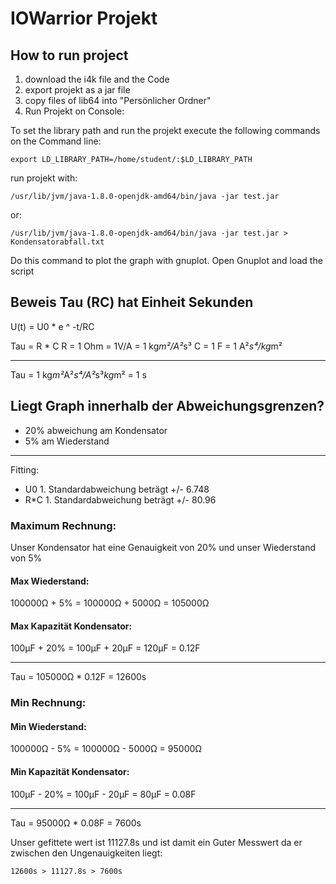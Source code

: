 
# IOWarrior Projekt

## How to run project

1. download the i4k file and the Code
2. export projekt as a jar file
3. copy files of lib64 into "Persönlicher Ordner"
4. Run Projekt on Console:

To set the library path and run the projekt execute the following commands on the Command line:

```
export LD_LIBRARY_PATH=/home/student/:$LD_LIBRARY_PATH
```

run projekt with:

```
/usr/lib/jvm/java-1.8.0-openjdk-amd64/bin/java -jar test.jar
```

or:

```
/usr/lib/jvm/java-1.8.0-openjdk-amd64/bin/java -jar test.jar > Kondensatorabfall.txt
```

Do this command to plot the graph with gnuplot.
Open Gnuplot and load the script


## Beweis Tau (RC) hat Einheit Sekunden

U(t) = U0 * e ^ -t/RC

Tau = R * C
R = 1 Ohm = 1V/A = 1 kg*m²/A²*s³
C = 1 F = 1 A²*s⁴/kg*m²

---
Tau = 1 kg*m²*A²*s⁴/A²*s³*kg*m² = 1 s


## Liegt Graph innerhalb der Abweichungsgrenzen?

- 20% abweichung am Kondensator
- 5% am Wiederstand

---
Fitting:

- U0 1. Standardabweichung beträgt +/- 6.748
- R*C 1. Standardabweichung beträgt +/- 80.96


### Maximum Rechnung:

Unser Kondensator hat eine Genauigkeit von 20% und unser Wiederstand von 5%

#### Max Wiederstand:
 
100000Ω + 5% = 100000Ω + 5000Ω = 105000Ω

#### Max Kapazität Kondensator:

100µF + 20% = 100µF + 20µF = 120µF = 0.12F

---
Tau = 105000Ω * 0.12F = 12600s

### Min Rechnung:

#### Min Wiederstand: 

100000Ω - 5% = 100000Ω - 5000Ω = 95000Ω

#### Min Kapazität Kondensator:
100µF - 20% = 100µF - 20µF = 80µF = 0.08F

---
Tau = 95000Ω * 0.08F = 7600s

Unser gefittete wert ist 11127.8s und ist damit ein Guter Messwert da er zwischen den Ungenauigkeiten liegt:

```
12600s > 11127.8s > 7600s
```

